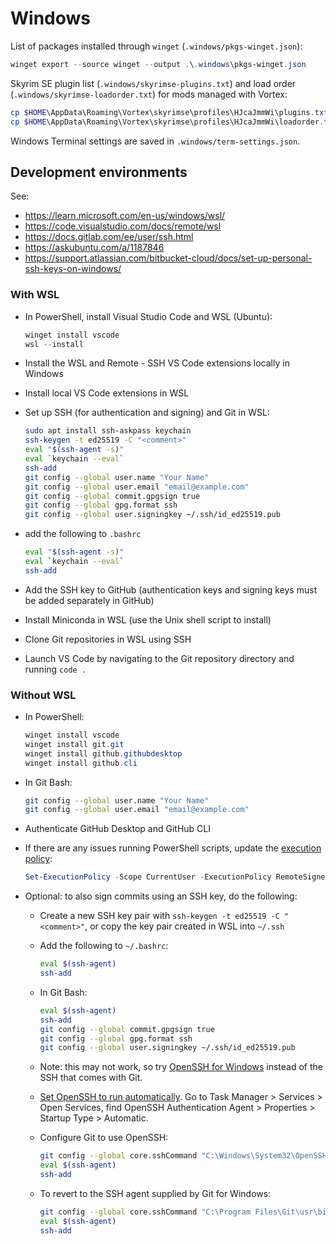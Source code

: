 # Windows

List of packages installed through `winget` (`.windows/pkgs-winget.json`):

```powershell
winget export --source winget --output .\.windows\pkgs-winget.json
```

Skyrim SE plugin list (`.windows/skyrimse-plugins.txt`) and load order (`.windows/skyrimse-loadorder.txt`) for mods managed with Vortex:

```powershell
cp $HOME\AppData\Roaming\Vortex\skyrimse\profiles\HJcaJmmWi\plugins.txt .\.windows\skyrimse-plugins.txt
cp $HOME\AppData\Roaming\Vortex\skyrimse\profiles\HJcaJmmWi\loadorder.txt .\.windows\skyrimse-loadorder.txt
```

Windows Terminal settings are saved in `.windows/term-settings.json`.

## Development environments

See:

- <https://learn.microsoft.com/en-us/windows/wsl/>
- <https://code.visualstudio.com/docs/remote/wsl>
- <https://docs.gitlab.com/ee/user/ssh.html>
- <https://askubuntu.com/a/1187846>
- <https://support.atlassian.com/bitbucket-cloud/docs/set-up-personal-ssh-keys-on-windows/>

### With WSL

- In PowerShell, install Visual Studio Code and WSL (Ubuntu):

  ```powershell
  winget install vscode
  wsl --install
  ```

- Install the WSL and Remote - SSH VS Code extensions locally in Windows
- Install local VS Code extensions in WSL
- Set up SSH (for authentication and signing) and Git in WSL:

  ```sh
  sudo apt install ssh-askpass keychain
  ssh-keygen -t ed25519 -C "<comment>"
  eval "$(ssh-agent -s)"
  eval `keychain --eval`
  ssh-add
  git config --global user.name "Your Name"
  git config --global user.email "email@example.com"
  git config --global commit.gpgsign true
  git config --global gpg.format ssh
  git config --global user.signingkey ~/.ssh/id_ed25519.pub
  ```

- add the following to `.bashrc`

  ```sh
  eval "$(ssh-agent -s)"
  eval `keychain --eval`
  ssh-add
  ```

- Add the SSH key to GitHub (authentication keys and signing keys must be added separately in GitHub)
- Install Miniconda in WSL (use the Unix shell script to install)
- Clone Git repositories in WSL using SSH
- Launch VS Code by navigating to the Git repository directory and running `code .`

### Without WSL

- In PowerShell:

  ```powershell
  winget install vscode
  winget install git.git
  winget install github.githubdesktop
  winget install github.cli
  ```

- In Git Bash:

  ```sh
  git config --global user.name "Your Name"
  git config --global user.email "email@example.com"
  ```

- Authenticate GitHub Desktop and GitHub CLI

- If there are any issues running PowerShell scripts, update the [execution policy](https://learn.microsoft.com/en-us/powershell/module/microsoft.powershell.core/about/about_execution_policies):

  ```powershell
  Set-ExecutionPolicy -Scope CurrentUser -ExecutionPolicy RemoteSigned
  ```

- Optional: to also sign commits using an SSH key, do the following:

  - Create a new SSH key pair with `ssh-keygen -t ed25519 -C "<comment>"`, or copy the key pair created in WSL into `~/.ssh`

  - Add the following to `~/.bashrc`:

    ```sh
    eval $(ssh-agent)
    ssh-add
    ```

  - In Git Bash:

    ```sh
    eval $(ssh-agent)
    ssh-add
    git config --global commit.gpgsign true
    git config --global gpg.format ssh
    git config --global user.signingkey ~/.ssh/id_ed25519.pub
    ```

  - Note: this may not work, so try [OpenSSH for Windows](https://learn.microsoft.com/en-us/windows-server/administration/openssh/openssh_install_firstuse) instead of the SSH that comes with Git.

  - [Set OpenSSH to run automatically](https://github.com/Microsoft/vscode/issues/13680#issuecomment-414841885). Go to Task Manager > Services > Open Services, find OpenSSH Authentication Agent > Properties > Startup Type > Automatic.

  - Configure Git to use OpenSSH:

    ```sh
    git config --global core.sshCommand "C:\Windows\System32\OpenSSH\ssh.exe"
    eval $(ssh-agent)
    ssh-add
    ```

  - To revert to the SSH agent supplied by Git for Windows:

    ```sh
    git config --global core.sshCommand "C:\Program Files\Git\usr\bin\ssh.exe"
    eval $(ssh-agent)
    ssh-add
    ```
